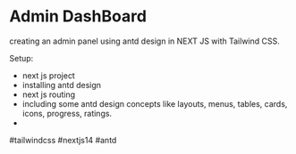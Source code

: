 # Admin DashBoard

creating an admin panel using antd design in NEXT JS with Tailwind CSS.

Setup:
  - next js project 
  - installing antd design 
  - next js routing 
  - including some antd design concepts like layouts, menus, tables, cards, icons, progress, ratings.
  - 
#tailwindcss #nextjs14 #antd
